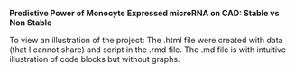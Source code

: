 **Predictive Power of Monocyte Expressed microRNA on CAD: Stable vs Non Stable**

To view an illustration of the project:
The .html file were created with data (that I cannot share) and script in the .rmd file. 
The .md file is with intuitive illustration of code blocks but without graphs.
